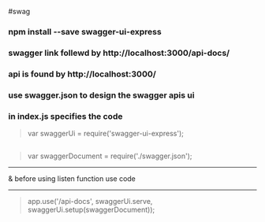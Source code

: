 #swag 

### npm install --save swagger-ui-express

### swagger link follewd by http://localhost:3000/api-docs/
### api is found by http://localhost:3000/

### use swagger.json to design the swagger apis ui

### in index.js specifies the code 
>var swaggerUi = require('swagger-ui-express');
##
>var swaggerDocument = require('./swagger.json');
***
&
before using listen function use code
***
>app.use('/api-docs', swaggerUi.serve, swaggerUi.setup(swaggerDocument));
